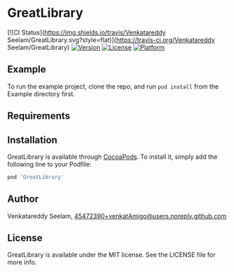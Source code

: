 # GreatLibrary

[![CI Status](https://img.shields.io/travis/Venkatareddy Seelam/GreatLibrary.svg?style=flat)](https://travis-ci.org/Venkatareddy Seelam/GreatLibrary)
[![Version](https://img.shields.io/cocoapods/v/GreatLibrary.svg?style=flat)](https://cocoapods.org/pods/GreatLibrary)
[![License](https://img.shields.io/cocoapods/l/GreatLibrary.svg?style=flat)](https://cocoapods.org/pods/GreatLibrary)
[![Platform](https://img.shields.io/cocoapods/p/GreatLibrary.svg?style=flat)](https://cocoapods.org/pods/GreatLibrary)

## Example

To run the example project, clone the repo, and run `pod install` from the Example directory first.

## Requirements

## Installation

GreatLibrary is available through [CocoaPods](https://cocoapods.org). To install
it, simply add the following line to your Podfile:

```ruby
pod 'GreatLibrary'
```

## Author

Venkatareddy Seelam, 45472390+venkatAmigo@users.noreply.github.com

## License

GreatLibrary is available under the MIT license. See the LICENSE file for more info.

